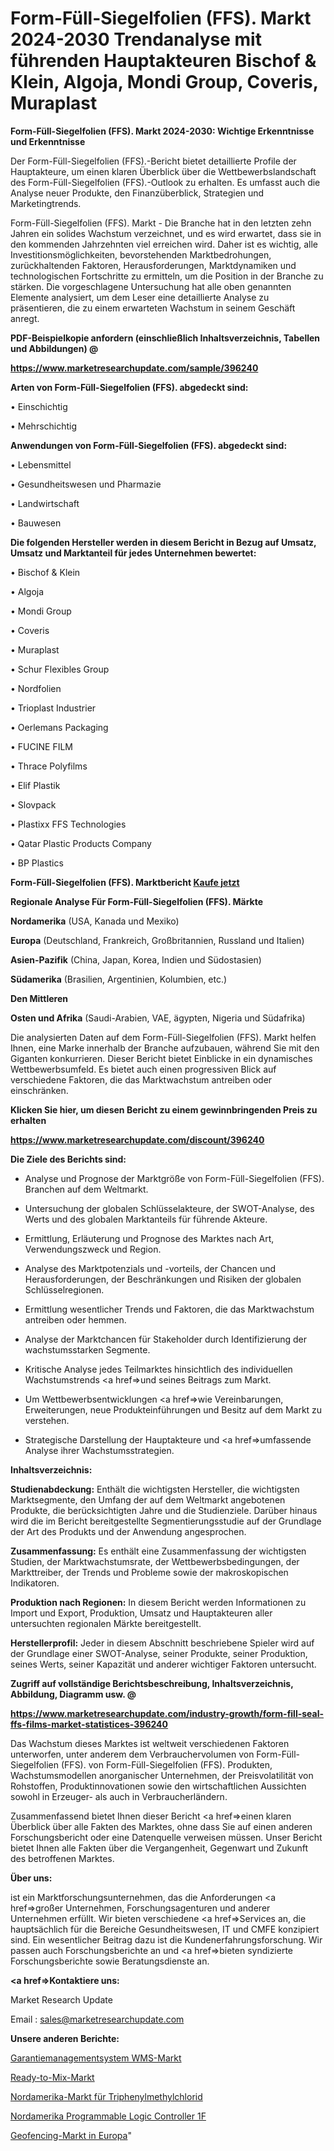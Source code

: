 # Form-Füll-Siegelfolien (FFS). Markt 2024-2030 Trendanalyse mit führenden Hauptakteuren Bischof & Klein, Algoja, Mondi Group, Coveris, Muraplast

<strong>Form-Füll-Siegelfolien (FFS). Markt 2024-2030: Wichtige Erkenntnisse und Erkenntnisse</strong>

Der Form-Füll-Siegelfolien (FFS).-Bericht bietet detaillierte Profile der Hauptakteure, um einen klaren Überblick über die Wettbewerbslandschaft des Form-Füll-Siegelfolien (FFS).-Outlook zu erhalten. Es umfasst auch die Analyse neuer Produkte, den Finanzüberblick, Strategien und Marketingtrends.

Form-Füll-Siegelfolien (FFS). Markt - Die Branche hat in den letzten zehn Jahren ein solides Wachstum verzeichnet, und es wird erwartet, dass sie in den kommenden Jahrzehnten viel erreichen wird. Daher ist es wichtig, alle Investitionsmöglichkeiten, bevorstehenden Marktbedrohungen, zurückhaltenden Faktoren, Herausforderungen, Marktdynamiken und technologischen Fortschritte zu ermitteln, um die Position in der Branche zu stärken. Die vorgeschlagene Untersuchung hat alle oben genannten Elemente analysiert, um dem Leser eine detaillierte Analyse zu präsentieren, die zu einem erwarteten Wachstum in seinem Geschäft anregt.



<strong><b>PDF-Beispielkopie anfordern (einschließlich Inhaltsverzeichnis, Tabellen und Abbildungen) @ </b></strong>

<strong><a href=https://www.marketresearchupdate.com/sample/396240>

<strong>https://www.marketresearchupdate.com/sample/396240</u></a></strong></strong>



<strong>Arten von Form-Füll-Siegelfolien (FFS). abgedeckt sind:</strong>

• Einschichtig

• Mehrschichtig



<strong>Anwendungen von Form-Füll-Siegelfolien (FFS). abgedeckt sind:</strong>

• Lebensmittel

• Gesundheitswesen und Pharmazie

• Landwirtschaft

• Bauwesen



<strong>Die folgenden Hersteller werden in diesem Bericht in Bezug auf Umsatz, Umsatz und Marktanteil für jedes Unternehmen bewertet:</strong>

• Bischof & Klein

• Algoja

• Mondi Group

• Coveris

• Muraplast

• Schur Flexibles Group

• Nordfolien

• Trioplast Industrier

• Oerlemans Packaging

• FUCINE FILM

• Thrace Polyfilms

• Elif Plastik

• Slovpack

• Plastixx FFS Technologies

• Qatar Plastic Products Company

• BP Plastics



<strong>Form-Füll-Siegelfolien (FFS). Marktbericht <a href=https://www.marketresearchupdate.com/buynow/396240>Kaufe jetzt</a></strong>



<strong>Regionale Analyse Für Form-Füll-Siegelfolien (FFS). Märkte</strong>



<strong>Nordamerika</strong> (USA, Kanada und Mexiko)



<strong>Europa</strong> (Deutschland, Frankreich, Großbritannien, Russland und Italien)



<strong>Asien-Pazifik</strong> (China, Japan, Korea, Indien und Südostasien)



<strong>Südamerika</strong> (Brasilien, Argentinien, Kolumbien, etc.)



<strong>Den Mittleren</strong> 

<strong>Osten und Afrika</strong> (Saudi-Arabien, VAE, ägypten, Nigeria und Südafrika)

Die analysierten Daten auf dem Form-Füll-Siegelfolien (FFS). Markt helfen Ihnen, eine Marke innerhalb der Branche aufzubauen, während Sie mit den Giganten konkurrieren. Dieser Bericht bietet Einblicke in ein dynamisches Wettbewerbsumfeld. Es bietet auch einen progressiven Blick auf verschiedene Faktoren, die das Marktwachstum antreiben oder einschränken.



<strong>Klicken Sie hier, um diesen Bericht zu einem gewinnbringenden Preis zu erhalten
</strong>

<strong><a href=https://www.marketresearchupdate.com/discount/396240>https://www.marketresearchupdate.com/discount/396240</b></u></strong></a>



<strong>Die Ziele des Berichts sind:</strong>

- Analyse und Prognose der Marktgröße von Form-Füll-Siegelfolien (FFS). Branchen auf dem Weltmarkt.

- Untersuchung der globalen Schlüsselakteure, der SWOT-Analyse, des Werts und des globalen Marktanteils für führende Akteure.

- Ermittlung, Erläuterung und Prognose des Marktes nach Art, Verwendungszweck und Region.

- Analyse des Marktpotenzials und -vorteils, der Chancen und Herausforderungen, der Beschränkungen und Risiken der globalen Schlüsselregionen.

- Ermittlung wesentlicher Trends und Faktoren, die das Marktwachstum antreiben oder hemmen.

- Analyse der Marktchancen für Stakeholder durch Identifizierung der wachstumsstarken Segmente.

- Kritische Analyse jedes Teilmarktes hinsichtlich des individuellen Wachstumstrends <a href=>und</a> seines Beitrags zum Markt.

- Um Wettbewerbsentwicklungen <a href=>wie</a> Vereinbarungen, Erweiterungen, neue Produkteinführungen und Besitz auf dem Markt zu verstehen.

- Strategische Darstellung der Hauptakteure und <a href=>umfas</a>sende Analyse ihrer Wachstumsstrategien.



<strong>Inhaltsverzeichnis:</strong>



<strong>Studienabdeckung:</strong> Enthält die wichtigsten Hersteller, die wichtigsten Marktsegmente, den Umfang der auf dem Weltmarkt angebotenen Produkte, die berücksichtigten Jahre und die Studienziele. Darüber hinaus wird die im Bericht bereitgestellte Segmentierungsstudie auf der Grundlage der Art des Produkts und der Anwendung angesprochen.



<strong>Zusammenfassung:</strong> Es enthält eine Zusammenfassung der wichtigsten Studien, der Marktwachstumsrate, der Wettbewerbsbedingungen, der Markttreiber, der Trends und Probleme sowie der makroskopischen Indikatoren.



<strong>Produktion nach Regionen:</strong> In diesem Bericht werden Informationen zu Import und Export, Produktion, Umsatz und Hauptakteuren aller untersuchten regionalen Märkte bereitgestellt.



<strong>Herstellerprofil:</strong> Jeder in diesem Abschnitt beschriebene Spieler wird auf der Grundlage einer SWOT-Analyse, seiner Produkte, seiner Produktion, seines Werts, seiner Kapazität und anderer wichtiger Faktoren untersucht.



<strong><b>Zugriff auf vollständige Berichtsbeschreibung, Inhaltsverzeichnis, Abbildung, Diagramm usw. @ </b></strong>

<strong><a href=https://www.marketresearchupdate.com/industry-growth/form-fill-seal-ffs-films-market-statistices-396240>https://www.marketresearchupdate.com/industry-growth/form-fill-seal-ffs-films-market-statistices-396240</a></strong>

Das Wachstum dieses Marktes ist weltweit verschiedenen Faktoren unterworfen, unter anderem dem Verbrauchervolumen von Form-Füll-Siegelfolien (FFS). von Form-Füll-Siegelfolien (FFS). Produkten, Wachstumsmodellen anorganischer Unternehmen, der Preisvolatilität von Rohstoffen, Produktinnovationen sowie den wirtschaftlichen Aussichten sowohl in Erzeuger- als auch in Verbraucherländern.

Zusammenfassend bietet Ihnen dieser Bericht <a href=>einen</a> klaren Überblick über alle Fakten des Marktes, ohne dass Sie auf einen anderen Forschungsbericht oder eine Datenquelle verweisen müssen. Unser Bericht bietet Ihnen alle Fakten über die Vergangenheit, Gegenwart und Zukunft des betroffenen Marktes.



<strong>Über uns:</strong>

 ist ein Marktforschungsunternehmen, das die Anforderungen <a href=>großer</a> Unternehmen, Forschungsagenturen und anderer Unternehmen erfüllt. Wir bieten verschiedene <a href=>Services</a> an, die hauptsächlich für die Bereiche Gesundheitswesen, IT und CMFE konzipiert sind. Ein wesentlicher Beitrag dazu ist die Kundenerfahrungsforschung. Wir passen auch Forschungsberichte an und <a href=>bieten</a> syndizierte Forschungsberichte sowie Beratungsdienste an.



<strong><a href=>Kontaktiere uns:</a></strong>

Market Research Update

Email : sales@marketresearchupdate.com



<strong>Unsere anderen Berichte:</strong>

<a href=https://www.linkedin.com/pulse/warranty-management-system-wms-market-pointing>Garantiemanagementsystem WMS-Markt</a>

<a href=https://www.linkedin.com/pulse/ready-to-mix-market-outlooks-2023-size-shares>Ready-to-Mix-Markt</a>

<a href=https://www.linkedin.com/pulse/north-america-triphenylmethyl-chloride-market>Nordamerika-Markt für Triphenylmethylchlorid</a>

<a href=https://www.linkedin.com/pulse/north-america-programmable-logic-controller-1f>Nordamerika Programmable Logic Controller 1F</a>

<a href=https://www.linkedin.com/pulse/europe-geofencing-market-2023-current-2wpwf/>Geofencing-Markt in Europa</a>"

